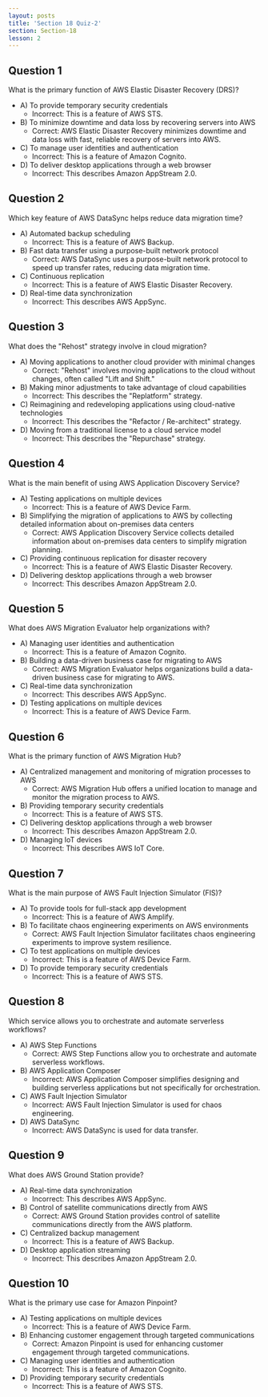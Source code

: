 ```yaml
---
layout: posts
title: 'Section 18 Quiz-2'
section: Section-18
lesson: 2
---
```


<!-- Content Covered Lessons-11 to Lesson-20 of Section-18 -->

## Question 1

What is the primary function of AWS Elastic Disaster Recovery (DRS)?

- A) To provide temporary security credentials
  - Incorrect: This is a feature of AWS STS.
- B) To minimize downtime and data loss by recovering servers into AWS
  - Correct: AWS Elastic Disaster Recovery minimizes downtime and data loss with fast, reliable recovery of servers into AWS.
- C) To manage user identities and authentication
  - Incorrect: This is a feature of Amazon Cognito.
- D) To deliver desktop applications through a web browser
  - Incorrect: This describes Amazon AppStream 2.0.

<!-- pagebreak -->

## Question 2

Which key feature of AWS DataSync helps reduce data migration time?

- A) Automated backup scheduling
  - Incorrect: This is a feature of AWS Backup.
- B) Fast data transfer using a purpose-built network protocol
  - Correct: AWS DataSync uses a purpose-built network protocol to speed up transfer rates, reducing data migration time.
- C) Continuous replication
  - Incorrect: This is a feature of AWS Elastic Disaster Recovery.
- D) Real-time data synchronization
  - Incorrect: This describes AWS AppSync.

<!-- pagebreak -->

## Question 3

What does the "Rehost" strategy involve in cloud migration?

- A) Moving applications to another cloud provider with minimal changes
  - Correct: "Rehost" involves moving applications to the cloud without changes, often called "Lift and Shift."
- B) Making minor adjustments to take advantage of cloud capabilities
  - Incorrect: This describes the "Replatform" strategy.
- C) Reimagining and redeveloping applications using cloud-native technologies
  - Incorrect: This describes the "Refactor / Re-architect" strategy.
- D) Moving from a traditional license to a cloud service model
  - Incorrect: This describes the "Repurchase" strategy.

<!-- pagebreak -->

## Question 4

What is the main benefit of using AWS Application Discovery Service?

- A) Testing applications on multiple devices
  - Incorrect: This is a feature of AWS Device Farm.
- B) Simplifying the migration of applications to AWS by collecting detailed information about on-premises data centers
  - Correct: AWS Application Discovery Service collects detailed information about on-premises data centers to simplify migration planning.
- C) Providing continuous replication for disaster recovery
  - Incorrect: This is a feature of AWS Elastic Disaster Recovery.
- D) Delivering desktop applications through a web browser
  - Incorrect: This describes Amazon AppStream 2.0.

<!-- pagebreak -->

## Question 5

What does AWS Migration Evaluator help organizations with?

- A) Managing user identities and authentication
  - Incorrect: This is a feature of Amazon Cognito.
- B) Building a data-driven business case for migrating to AWS
  - Correct: AWS Migration Evaluator helps organizations build a data-driven business case for migrating to AWS.
- C) Real-time data synchronization
  - Incorrect: This describes AWS AppSync.
- D) Testing applications on multiple devices
  - Incorrect: This is a feature of AWS Device Farm.

<!-- pagebreak -->

## Question 6

What is the primary function of AWS Migration Hub?

- A) Centralized management and monitoring of migration processes to AWS
  - Correct: AWS Migration Hub offers a unified location to manage and monitor the migration process to AWS.
- B) Providing temporary security credentials
  - Incorrect: This is a feature of AWS STS.
- C) Delivering desktop applications through a web browser
  - Incorrect: This describes Amazon AppStream 2.0.
- D) Managing IoT devices
  - Incorrect: This describes AWS IoT Core.

<!-- pagebreak -->

## Question 7

What is the main purpose of AWS Fault Injection Simulator (FIS)?

- A) To provide tools for full-stack app development
  - Incorrect: This is a feature of AWS Amplify.
- B) To facilitate chaos engineering experiments on AWS environments
  - Correct: AWS Fault Injection Simulator facilitates chaos engineering experiments to improve system resilience.
- C) To test applications on multiple devices
  - Incorrect: This is a feature of AWS Device Farm.
- D) To provide temporary security credentials
  - Incorrect: This is a feature of AWS STS.

<!-- pagebreak -->

## Question 8

Which service allows you to orchestrate and automate serverless workflows?

- A) AWS Step Functions
  - Correct: AWS Step Functions allow you to orchestrate and automate serverless workflows.
- B) AWS Application Composer
  - Incorrect: AWS Application Composer simplifies designing and building serverless applications but not specifically for orchestration.
- C) AWS Fault Injection Simulator
  - Incorrect: AWS Fault Injection Simulator is used for chaos engineering.
- D) AWS DataSync
  - Incorrect: AWS DataSync is used for data transfer.

<!-- pagebreak -->

## Question 9

What does AWS Ground Station provide?

- A) Real-time data synchronization
  - Incorrect: This describes AWS AppSync.
- B) Control of satellite communications directly from AWS
  - Correct: AWS Ground Station provides control of satellite communications directly from the AWS platform.
- C) Centralized backup management
  - Incorrect: This is a feature of AWS Backup.
- D) Desktop application streaming
  - Incorrect: This describes Amazon AppStream 2.0.

<!-- pagebreak -->

## Question 10

What is the primary use case for Amazon Pinpoint?

- A) Testing applications on multiple devices
  - Incorrect: This is a feature of AWS Device Farm.
- B) Enhancing customer engagement through targeted communications
  - Correct: Amazon Pinpoint is used for enhancing customer engagement through targeted communications.
- C) Managing user identities and authentication
  - Incorrect: This is a feature of Amazon Cognito.
- D) Providing temporary security credentials
  - Incorrect: This is a feature of AWS STS.
